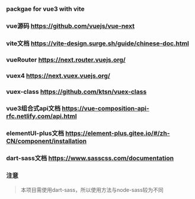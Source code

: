 ### packgae for vue3 with vite

### vue源码 <https://github.com/vuejs/vue-next>

### vite文档 <https://vite-design.surge.sh/guide/chinese-doc.html>

### vueRouter <https://next.router.vuejs.org/>

### vuex4 <https://next.vuex.vuejs.org/>

### vuex-class <https://github.com/ktsn/vuex-class>

### vue3组合式api文档 <https://vue-composition-api-rfc.netlify.com/api.html>

### elementUI-plus文档 <https://element-plus.gitee.io/#/zh-CN/component/installation>

### dart-sass文档 <https://www.sasscss.com/documentation>

### 注意

> 本项目需使用dart-sass，所以使用方法与node-sass较为不同
